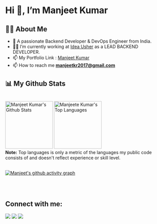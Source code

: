 
# Hi 👋, I’m Manjeet Kumar
## 🙋‍♂️ About Me

- 🔭 A passionate Backend Developer & DevOps Engineer from India.
- 🧑‍💻 I’m currently working at [Idea Usher](https://ideausher.com/) as a LEAD BACKEND DEVELOPER.
- 📫 My Portfolio Link : [Manjeet Kumar](https://my-portfolio-0hzw.onrender.com/)
- 📫 How to reach me **manjeetkr2017@gmail.com**

## 📊 My Github Stats

  <br/>
    <a href="https://github.com/Manjeete/github-readme-stats"><img alt="Manjeet Kumar's Github Stats" src="https://github-readme-stats.vercel.app/api?username=Manjeete&show_icons=true&count_private=true&theme=react&hide_border=true&bg_color=0D1117" height="150" /></a>
  <a href="https://github.com/Manjeete/github-readme-stats"><img alt="Manjeete Kumar's Top Languages" src="https://github-readme-stats.vercel.app/api/top-langs/?username=Manjeete&langs_count=8&count_private=true&layout=compact&theme=react&hide_border=true&bg_color=0D1117" height="150" /></a>
  <br/>
  <b>Note:</b> Top languages is only a metric of the languages my public code consists of and doesn't reflect experience or skill level.


<br/>
<br/>

[![Manjeet's github activity graph](https://github-readme-activity-graph.vercel.app/graph?username=manjeete&theme=github-compact)](https://github.com/manjeete/github-readme-activity-graph)


<br/>
<br/>

## Connect with me:
<p align="left">

<a href = "https://www.linkedin.com/in/manjeetkumar7/"><img src="https://img.icons8.com/fluent/48/000000/linkedin.png"/></a>
<a href = "https://twitter.com/Manjeet_K7"><img src="https://img.icons8.com/fluent/48/000000/twitter.png"/></a>
<a href = "https://www.instagram.com/manjeet_k7/"><img src="https://img.icons8.com/fluent/48/000000/instagram-new.png"/></a>
<!-- <a href = "https://www.youtube.com/channel/UC-NXT1lYAOPa3lrgWXqvuHA"><img src="https://img.icons8.com/color/48/000000/youtube-play.png"/></a> -->

</p>

<!-- ## ❤ Views and Followers
<a href="https://github.com/Meghna-DAS/github-profile-views-counter">
    <img src="https://komarev.com/ghpvc/?username=SubhamRaoniar28">
</a>
<a href="https://github.com/SubhamRaoniar28?tab=followers"><img src="https://img.shields.io/github/followers/SubhamRaoniar28?label=Followers&style=social" alt="GitHub Badge"></a> -->
